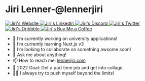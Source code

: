 # Jiri Lenner-@lennerjiri

<a href="https://lennerjiri.com" > 
  <img alt="Jiri's Website" src="https://img.shields.io/badge/-PORTFOLIO-white?logo=marketo&logoColor=black" >
</a>
<a href="https://www.linkedin.com/in/jiri-lenner-78a52520a/" > 
  <img alt="Jiri's LinkedIn" src="https://img.shields.io/badge/-LINKEDIN-0A66C2?logo=linkedin&logoColor=white" >
</a>
<a href="https://discord.gg/FHaDxJ8T" > 
  <img alt="Jiri's Discord" src="https://img.shields.io/badge/-DISCORD-5865F2?logo=discord&logoColor=white" >
</a>
<a href="https://twitter.com/LennerJiri" > 
  <img alt="Jiri's Twitter" src="https://img.shields.io/badge/-TWITTER-1DA1F2?logo=twitter&logoColor=white" >
</a>
<a href="https://dribbble.com/lennerjiri" > 
  <img alt="Jiri's Dribbble" src="https://img.shields.io/badge/-DRIBBBLE-EA4C89?logo=dribbble&logoColor=white" >
</a>
<a href="https://www.buymeacoffee.com/UT3HtQoJO7" >
  <img alt="Jiri's Buy Me a Coffee" src="https://img.shields.io/badge/-Buy%20Me%20A%20Coffe-FFDD00?logo=buy-me-a-coffee&logoColor=black" >
</a>


>

- 🔭 I’m currently working on university applications!
- 🌱 I’m currently learning Nuxt.js v3
- 👯 I’m looking to collaborate on something awsome soon!
- 💬 Ask me about anything!
- 📫 How to reach me: [lennerjiri.com](https://lennerjiri.com)
- 🎯 2022 Goal: Get a part time job and get into collage.
- 🧗‍♀️ I always try to push myself beyond the limits!





